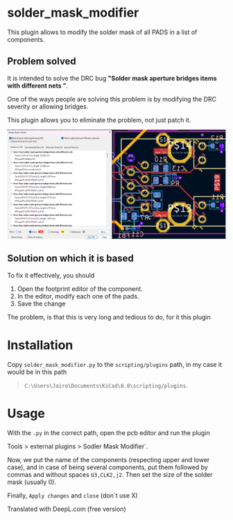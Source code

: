 # solder_mask_modifier
This plugin allows to modify the solder mask of all PADS in a list of components.

## Problem solved
It is intended to solve the DRC bug **"Solder mask aperture bridges items with different nets ”**. 

One of the ways people are solving this problem is by modifying the DRC severity or allowing bridges.

This plugin allows you to eliminate the problem, not just patch it.

![](img/image.png)

## Solution on which it is based
To fix it effectively, you should
1. Open the footprint editor of the component.
2. In the editor, modify each one of the pads.
3. Save the change

The problem, is that this is very long and tedious to do, for it this plugin

# Installation
Copy `solder_mask_modifier.py` to the `scripting/plugins` path, in my case it would be in this path

> `C:\Users\Jairo\Documents\KiCad\8.0\scripting/plugins`.

# Usage
With the `.py` in the correct path, open the pcb editor and run the plugin

Tools > external plugins > Sodler Mask Modifier`.

Now, we put the name of the components (respecting upper and lower case), and in case of being several components, put them followed by commas and without spaces `U3,CLK2,j2`. Then set the size of the solder mask (usually 0).

Finally, `Apply changes` and `close` (don`t use X)

Translated with DeepL.com (free version)
